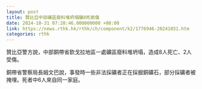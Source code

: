 ```yaml
---
layout: post
title: 贊比亞中部礦區廢料堆坍塌釀8死兩傷
date: 2024-10-31 07:28:46.000000000 +08:00
link: https://news.rthk.hk/rthk/ch/component/k2/1776946-20241031.htm
categories: rthk
---
```


贊比亞警方說，中部銅帶省欽戈拉地區一處礦區廢料堆坍塌，造成8人死亡、2人受傷。

銅帶省警察局長姆文巴說，事發時一些非法採礦者正在採掘銅礦石，部分採礦者被掩埋。死者中6人來自同一家庭。
